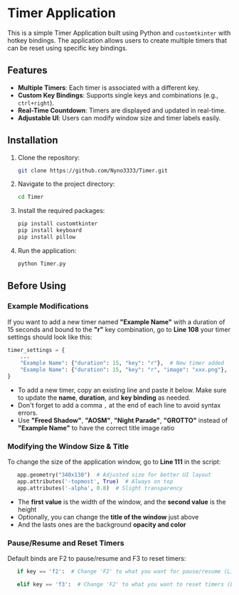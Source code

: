 
# Timer Application

This is a simple Timer Application built using Python and `customtkinter` with hotkey bindings. The application allows users to create multiple timers that can be reset using specific key bindings.

## Features

- **Multiple Timers**: Each timer is associated with a different key.
- **Custom Key Bindings**: Supports single keys and combinations (e.g., `ctrl+right`).
- **Real-Time Countdown**: Timers are displayed and updated in real-time.
- **Adjustable UI**: Users can modify window size and timer labels easily.

## Installation

1. Clone the repository:

   ```bash
   git clone https://github.com/Nyno3333/Timer.git
   ```

2. Navigate to the project directory:

   ```bash
   cd Timer
   ```

3. Install the required packages:

   ```bash
   pip install customtkinter
   pip install keyboard
   pip install pillow

   ```

4. Run the application:

   ```bash
   python Timer.py
   ```

## Before  Using

### Example Modifications
If you want to add a new timer named **"Example Name"** with a duration of 15 seconds and bound to the **"r"** key combination, go to **Line 108**  your timer settings should look like this:

```python
timer_settings = {
    ...
    "Example Name": {"duration": 15, "key": "r"},  # New timer added   
    "Example Name": {"duration": 15, "key": "r", "image": "xxx.png"},  # New timer with image added
}
```

- To add a new timer, copy an existing line and paste it below. Make sure to update the **name**, **duration**, and **key binding** as needed.
- Don't forget to add a comma `,` at the end of each line to avoid syntax errors.
- Use **"Freed Shadow"**, **"AOSM"**, **"Night Parade"**, **"GROTTO"** instead of **"Example Name"** to have the correct title image ratio



### Modifying the Window Size & Title
To change the size of the application window, go to **Line 111** in the script:

```python
   app.geometry("340x130")  # Adjusted size for better UI layout
   app.attributes('-topmost', True)  # Always on top
   app.attributes('-alpha', 0.8)  # Slight transparency
```
- The **first value** is the width of the window, and the **second value** is the height
- Optionally, you can change the **title of the window** just above
- And the lasts ones are the background **opacity and color**  

### Pause/Resume and Reset Timers
Default binds are F2 to pause/resume and F3 to reset timers:
```python
   if key == 'f2':  # Change 'F2' to what you want for pause/resume (Line 68)
   ```
```python
   elif key == 'f3':  # Change 'F2' to what you want to reset timers (Line 80)
```


